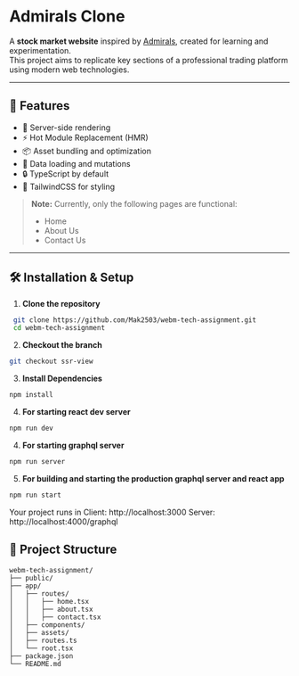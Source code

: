 # Admirals Clone

A **stock market website** inspired by [Admirals](https://admirals.com), created for learning and experimentation.  
This project aims to replicate key sections of a professional trading platform using modern web technologies.

---

## 🚀 Features

- 🚀 Server-side rendering
- ⚡️ Hot Module Replacement (HMR)
- 📦 Asset bundling and optimization
- 🔄 Data loading and mutations
- 🔒 TypeScript by default
- 🎉 TailwindCSS for styling


> **Note:** Currently, only the following pages are functional:
> - Home  
> - About Us  
> - Contact Us  

---

## 🛠️ Installation & Setup

1. **Clone the repository**
  ```bash
   git clone https://github.com/Mak2503/webm-tech-assignment.git
   cd webm-tech-assignment
   ```
2. **Checkout the branch**
  ```bash
  git checkout ssr-view
  ```

3. **Install Dependencies**
  ```bash
  npm install
  ```

4. **For starting react dev server**
  ```bash
  npm run dev
  ```

4. **For starting graphql server**
  ```bash
  npm run server
  ```

5. **For building and starting the production graphql server and react app**
  ```bash
  npm run start
  ```

Your project runs in
  Client: http://localhost:3000
  Server: http://localhost:4000/graphql

## 📁 Project Structure
  ```
  webm-tech-assignment/
  ├── public/
  ├── app/
  │   ├── routes/
  │   │   ├── home.tsx
  │   │   ├── about.tsx
  │   │   ├── contact.tsx
  │   ├── components/
  │   ├── assets/
  │   ├── routes.ts
  │   └── root.tsx
  ├── package.json
  └── README.md
  ```
